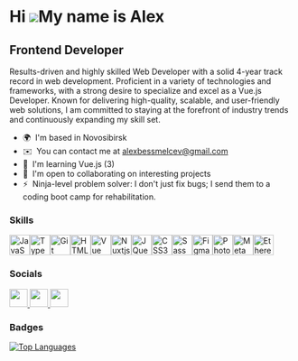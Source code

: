 Hi ![](https://user-images.githubusercontent.com/18350557/176309783-0785949b-9127-417c-8b55-ab5a4333674e.gif)My name is Alex
=================================================================================================================================

Frontend Developer
------------------

Results-driven and highly skilled Web Developer with a solid 4-year track record in web development. Proficient in a variety of technologies and frameworks, with a strong desire to specialize and excel as a Vue.js Developer. Known for delivering high-quality, scalable, and user-friendly web solutions, I am committed to staying at the forefront of industry trends and continuously expanding my skill set.

*   🌍  I'm based in Novosibirsk
*   ✉️  You can contact me at [alexbessmelcev@gmail.com](mailto:alexbessmelcev@gmail.com)
*   🧠  I'm learning Vue.js (3)
*   🤝  I'm open to collaborating on interesting projects
*   ⚡  Ninja-level problem solver: I don't just fix bugs; I send them to a coding boot camp for rehabilitation.
  ### Skills 
<p align="left">
<a href="https://developer.mozilla.org/en-US/docs/Web/JavaScript" target="_blank" rel="noreferrer"><img src="https://raw.githubusercontent.com/danielcranney/readme-generator/main/public/icons/skills/javascript-colored.svg" width="36" height="36" alt="JavaScript" /></a><a href="https://www.typescriptlang.org/" target="_blank" rel="noreferrer"><img src="https://raw.githubusercontent.com/danielcranney/readme-generator/main/public/icons/skills/typescript-colored.svg" width="36" height="36" alt="TypeScript" /></a><a href="https://git-scm.com/" target="_blank" rel="noreferrer"><img src="https://raw.githubusercontent.com/danielcranney/readme-generator/main/public/icons/skills/git-colored.svg" width="36" height="36" alt="Git" /></a><a href="https://developer.mozilla.org/en-US/docs/Glossary/HTML5" target="_blank" rel="noreferrer"><img src="https://raw.githubusercontent.com/danielcranney/readme-generator/main/public/icons/skills/html5-colored.svg" width="36" height="36" alt="HTML5" /></a><a href="https://vuejs.org/" target="_blank" rel="noreferrer"><img src="https://raw.githubusercontent.com/danielcranney/readme-generator/main/public/icons/skills/vuejs-colored.svg" width="36" height="36" alt="Vue" /></a><a href="https://nuxtjs.org/" target="_blank" rel="noreferrer"><img src="https://raw.githubusercontent.com/danielcranney/readme-generator/main/public/icons/skills/nuxtjs-colored.svg" width="36" height="36" alt="Nuxtjs" /></a><a href="https://jquery.com/" target="_blank" rel="noreferrer"><img src="https://raw.githubusercontent.com/danielcranney/readme-generator/main/public/icons/skills/jquery-colored.svg" width="36" height="36" alt="JQuery" /></a><a href="https://www.w3.org/TR/CSS/#css" target="_blank" rel="noreferrer"><img src="https://raw.githubusercontent.com/danielcranney/readme-generator/main/public/icons/skills/css3-colored.svg" width="36" height="36" alt="CSS3" /></a><a href="https://sass-lang.com/" target="_blank" rel="noreferrer"><img src="https://raw.githubusercontent.com/danielcranney/readme-generator/main/public/icons/skills/sass-colored.svg" width="36" height="36" alt="Sass" /></a><a href="https://www.figma.com/" target="_blank" rel="noreferrer"><img src="https://raw.githubusercontent.com/danielcranney/readme-generator/main/public/icons/skills/figma-colored.svg" width="36" height="36" alt="Figma" /></a><a href="https://www.adobe.com/uk/products/photoshop.html" target="_blank" rel="noreferrer"><img src="https://raw.githubusercontent.com/danielcranney/readme-generator/main/public/icons/skills/photoshop-colored.svg" width="36" height="36" alt="Photoshop" /></a><a href="https://metamask.io/" target="_blank" rel="noreferrer"><img src="https://raw.githubusercontent.com/danielcranney/readme-generator/main/public/icons/skills/metamask-colored.svg" width="36" height="36" alt="MetaMask" /></a><a href="https://ethereum.org/en/" target="_blank" rel="noreferrer"><img src="https://raw.githubusercontent.com/danielcranney/readme-generator/main/public/icons/skills/ethereum-colored.svg" width="36" height="36" alt="Ethereum" /></a>
</p>
                    
### Socials                  
  <p align="left">
      <a href="https://www.codepen.io/AlexanderBess" target="_blank" rel="noreferrer">
        <picture>
          <source media="(prefers-color-scheme: dark)" srcset="https://raw.githubusercontent.com/danielcranney/readme-generator/main/public/icons/socials/codepen-dark.svg" />
          <source media="(prefers-color-scheme: light)" srcset="https://raw.githubusercontent.com/danielcranney/readme-generator/main/public/icons/socials/codepen.svg" />
          <img src="https://raw.githubusercontent.com/danielcranney/readme-generator/main/public/icons/socials/codepen.svg" width="32" height="32" />
        </picture>
      </a>
<!--       <a href="https://discord.com/users/alexandersage" target="_blank" rel="noreferrer">
        <picture>
          <source media="(prefers-color-scheme: dark)" srcset="undefined" />
          <source media="(prefers-color-scheme: light)" srcset="https://raw.githubusercontent.com/danielcranney/readme-generator/main/public/icons/socials/discord.svg" />
          <img src="https://raw.githubusercontent.com/danielcranney/readme-generator/main/public/icons/socials/discord.svg" width="32" height="32" />
        </picture>
      </a> -->
      <a href="https://www.github.com/AlexanderBess" target="_blank" rel="noreferrer">
        <picture>
          <source media="(prefers-color-scheme: dark)" srcset="https://raw.githubusercontent.com/danielcranney/readme-generator/main/public/icons/socials/github-dark.svg" />
          <source media="(prefers-color-scheme: light)" srcset="https://raw.githubusercontent.com/danielcranney/readme-generator/main/public/icons/socials/github.svg" />
          <img src="https://raw.githubusercontent.com/danielcranney/readme-generator/main/public/icons/socials/github.svg" width="32" height="32" />
        </picture>
      </a>
      <a href="https://www.linkedin.com/in//alex-bessmelcev/" target="_blank" rel="noreferrer">
        <picture>
          <source media="(prefers-color-scheme: dark)" srcset="https://raw.githubusercontent.com/danielcranney/readme-generator/main/public/icons/socials/linkedin-dark.svg" />
          <source media="(prefers-color-scheme: light)" srcset="https://raw.githubusercontent.com/danielcranney/readme-generator/main/public/icons/socials/linkedin.svg" />
          <img src="https://raw.githubusercontent.com/danielcranney/readme-generator/main/public/icons/socials/linkedin.svg" width="32" height="32" />
        </picture>
      </a>
  </p>
      
### Badges

<a href="https://github.com/AlexanderBess" align="left"><img src="https://github-readme-stats.vercel.app/api/top-langs/?username=AlexanderBess&langs_count=10&title_color=0891b2&text_color=ffffff&icon_color=0891b2&bg_color=1c1917&hide_border=true&locale=en&custom_title=Top%20%Languages" alt="Top Languages" /></a>
